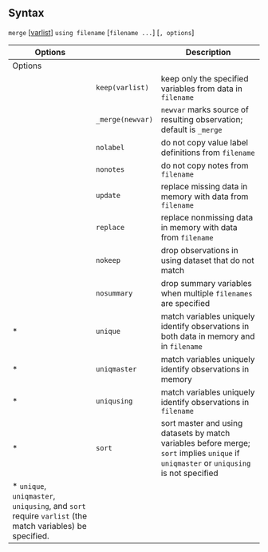 ## Syntax

`merge`
\[[varlist](http://www.stata.com/help.cgi?varlist)\]
`using filename` \[`filename ...`\] \[`, options`\]

| Options                                                                                                  |                  | Description                                                                                                                             |
|----------------------------------------------------------------------------------------------------------|------------------|-----------------------------------------------------------------------------------------------------------------------------------------|
| Options                                                                                                  |                  |                                                                                                                                         |
|                                                                                                          | `keep(varlist)`  | keep only the specified variables from data in `filename`                                                                               |
|                                                                                                          | `_merge(newvar)` | `newvar` marks source of resulting observation; default is `_merge`                                                                     |
|                                                                                                          | `nolabel`        | do not copy value label definitions from `filename`                                                                                     |
|                                                                                                          | `nonotes`        | do not copy notes from `filename`                                                                                                       |
|                                                                                                          | `update`         | replace missing data in memory with data from `filename`                                                                                |
|                                                                                                          | `replace`        | replace nonmissing data in memory with data from `filename`                                                                             |
|                                                                                                          | `nokeep`         | drop observations in using dataset that do not match                                                                                    |
|                                                                                                          | `nosummary`      | drop summary variables when multiple `filenames` are specified                                                                          |
| \*                                                                                                       | `unique`         | match variables uniquely identify observations in both data in memory and in `filename`                                                 |
| \*                                                                                                       | `uniqmaster`     | match variables uniquely identify observations in memory                                                                                |
| \*                                                                                                       | `uniqusing`      | match variables uniquely identify observations in `filename`                                                                            |
| \*                                                                                                       | `sort`           | sort master and using datasets by match variables before merge; `sort` implies `unique` if `uniqmaster` or `uniqusing` is not specified |
| \* `unique`, `uniqmaster`, `uniqusing`, and `sort` require `varlist` (the match variables) be specified. |                  |                                                                                                                                         |

